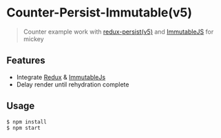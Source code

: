 # Counter-Persist-Immutable(v5)

> Counter example work with [redux-persist(v5)](https://github.com/rt2zz/redux-persist) and [ImmutableJS](https://github.com/facebook/immutable-js/) for mickey

## Features

- Integrate [Redux](https://github.com/rackt/redux) & [ImmutableJs](https://facebook.github.io/immutable-js/)
- Delay render until rehydration complete

## Usage

```bash
$ npm install
$ npm start
```
